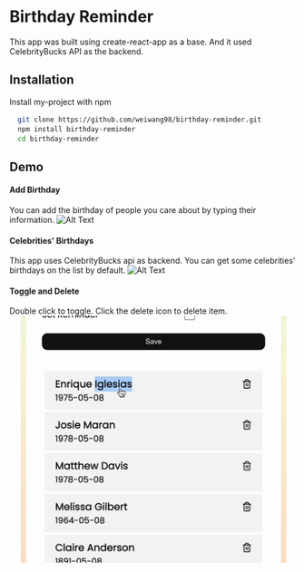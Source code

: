 
# Birthday Reminder

This app was built using create-react-app as a base. And it used CelebrityBucks API as the backend. 
 
## Installation

Install my-project with npm

```bash
  git clone https://github.com/weiwang98/birthday-reminder.git
  npm install birthday-reminder
  cd birthday-reminder
```
    
## Demo
#### Add Birthday
You can add the birthday of people you care about by typing their information. 
![Alt Text](add.gif)
#### Celebrities' Birthdays
This app uses CelebrityBucks api as backend. You can get some celebrities' birthdays on the list by default. 
![Alt Text](api.gif)
#### Toggle and Delete
Double click to toggle. Click the delete icon to delete item. 
![Alt Text](toggleanddelete.gif)